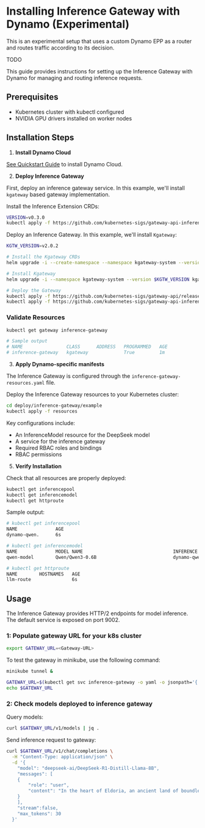 # Installing Inference Gateway with Dynamo (Experimental)

This is an experimental setup that uses a custom Dynamo EPP as a router and routes traffic  according to its decision.

TODO

This guide provides instructions for setting up the Inference Gateway with Dynamo for managing and routing inference requests.

## Prerequisites

- Kubernetes cluster with kubectl configured
- NVIDIA GPU drivers installed on worker nodes

## Installation Steps

1. **Install Dynamo Cloud**

[See Quickstart Guide](../../../docs/guides/dynamo_deploy/quickstart.md) to install Dynamo Cloud.


2. **Deploy Inference Gateway**

First, deploy an inference gateway service. In this example, we'll install `kgateway` based gateway implementation.

Install the Inference Extension CRDs:
```bash
VERSION=v0.3.0
kubectl apply -f https://github.com/kubernetes-sigs/gateway-api-inference-extension/releases/download/$VERSION/manifests.yaml
```

Deploy an Inference Gateway. In this example, we'll install `Kgateway`:
```bash
KGTW_VERSION=v2.0.2

# Install the Kgateway CRDs
helm upgrade -i --create-namespace --namespace kgateway-system --version $KGTW_VERSION kgateway-crds oci://cr.kgateway.dev/kgateway-dev/charts/kgateway-crds

# Install Kgateway
helm upgrade -i --namespace kgateway-system --version $KGTW_VERSION kgateway oci://cr.kgateway.dev/kgateway-dev/charts/kgateway --set inferenceExtension.enabled=true

# Deploy the Gateway
kubectl apply -f https://github.com/kubernetes-sigs/gateway-api/releases/download/v1.3.0/standard-install.yaml
kubectl apply -f https://github.com/kubernetes-sigs/gateway-api-inference-extension/raw/main/config/manifests/gateway/kgateway/gateway.yaml
```

### Validate Resources
```bash
kubectl get gateway inference-gateway

# Sample output
# NAME                CLASS      ADDRESS   PROGRAMMED   AGE
# inference-gateway   kgateway             True         1m
```

3. **Apply Dynamo-specific manifests**

The Inference Gateway is configured through the `inference-gateway-resources.yaml` file.

Deploy the Inference Gateway resources to your Kubernetes cluster:

```bash
cd deploy/inference-gateway/example
kubectl apply -f resources
```

Key configurations include:
- An InferenceModel resource for the DeepSeek model
- A service for the inference gateway
- Required RBAC roles and bindings
- RBAC permissions

5. **Verify Installation**

Check that all resources are properly deployed:

```bash
kubectl get inferencepool
kubectl get inferencemodel
kubectl get httproute
```

Sample output:

```bash
# kubectl get inferencepool
NAME              AGE
dynamo-qwen.      6s

# kubectl get inferencemodel
NAME              MODEL NAME                                 INFERENCE POOL    CRITICALITY   AGE
qwen-model        Qwen/Qwen3-0.6B                            dynamo-qwen   Critical      6s

# kubectl get httproute
NAME        HOSTNAMES   AGE
llm-route               6s
```

## Usage

The Inference Gateway provides HTTP/2 endpoints for model inference. The default service is exposed on port 9002.

### 1: Populate gateway URL for your k8s cluster
```bash
export GATEWAY_URL=<Gateway-URL>
```

To test the gateway in minikube, use the following command:
```bash
minikube tunnel &

GATEWAY_URL=$(kubectl get svc inference-gateway -o yaml -o jsonpath='{.spec.clusterIP}')
echo $GATEWAY_URL
```

### 2: Check models deployed to inference gateway

Query models:
```bash
curl $GATEWAY_URL/v1/models | jq .
```

Send inference request to gateway:

```bash
curl $GATEWAY_URL/v1/chat/completions \
  -H "Content-Type: application/json" \
  -d '{
    "model": "deepseek-ai/DeepSeek-R1-Distill-Llama-8B",
    "messages": [
    {
        "role": "user",
        "content": "In the heart of Eldoria, an ancient land of boundless magic and mysterious creatures, lies the long-forgotten city of Aeloria. Once a beacon of knowledge and power, Aeloria was buried beneath the shifting sands of time, lost to the world for centuries. You are an intrepid explorer, known for your unparalleled curiosity and courage, who has stumbled upon an ancient map hinting at ests that Aeloria holds a secret so profound that it has the potential to reshape the very fabric of reality. Your journey will take you through treacherous deserts, enchanted forests, and across perilous mountain ranges. Your Task: Character Background: Develop a detailed background for your character. Describe their motivations for seeking out Aeloria, their skills and weaknesses, and any personal connections to the ancient city or its legends. Are they driven by a quest for knowledge, a search for lost familt clue is hidden."
    }
    ],
    "stream":false,
    "max_tokens": 30
  }'
```